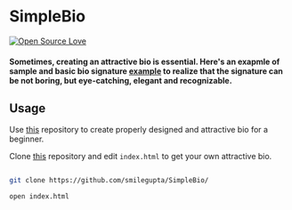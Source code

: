 # SimpleBio

[![Open Source Love](https://badges.frapsoft.com/os/v2/open-source.svg?v=103)](https://github.com/smilegupta)

#### Sometimes, creating an attractive bio is essential. Here's an exapmle of sample and basic bio signature [example]( https://smilegupta.github.io/SimpleBio/) to realize that the signature can be not boring, but eye-catching, elegant and recognizable.

## Usage

Use [this](https://github.com/smilegupta/SimpleBio) repository to create properly designed and attractive bio for a beginner. 

Clone [this](https://github.com/smilegupta/SimpleBio) repository and edit `index.html` to get your own attractive bio.

```bash

git clone https://github.com/smilegupta/SimpleBio/ 

open index.html

```


